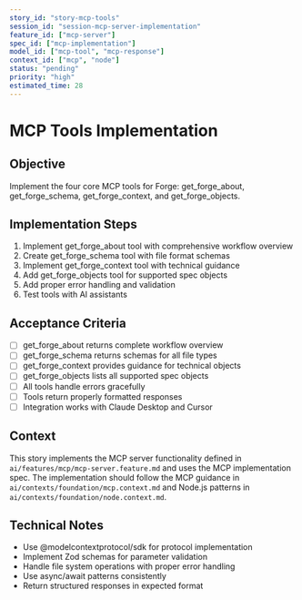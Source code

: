 ```yaml
---
story_id: "story-mcp-tools"
session_id: "session-mcp-server-implementation"
feature_id: ["mcp-server"]
spec_id: ["mcp-implementation"]
model_id: ["mcp-tool", "mcp-response"]
context_id: ["mcp", "node"]
status: "pending"
priority: "high"
estimated_time: 28
---
```


# MCP Tools Implementation

## Objective
Implement the four core MCP tools for Forge: get_forge_about, get_forge_schema, get_forge_context, and get_forge_objects.

## Implementation Steps
1. Implement get_forge_about tool with comprehensive workflow overview
2. Create get_forge_schema tool with file format schemas
3. Implement get_forge_context tool with technical guidance
4. Add get_forge_objects tool for supported spec objects
5. Add proper error handling and validation
6. Test tools with AI assistants

## Acceptance Criteria
- [ ] get_forge_about returns complete workflow overview
- [ ] get_forge_schema returns schemas for all file types
- [ ] get_forge_context provides guidance for technical objects
- [ ] get_forge_objects lists all supported spec objects
- [ ] All tools handle errors gracefully
- [ ] Tools return properly formatted responses
- [ ] Integration works with Claude Desktop and Cursor

## Context
This story implements the MCP server functionality defined in `ai/features/mcp/mcp-server.feature.md` and uses the MCP implementation spec. The implementation should follow the MCP guidance in `ai/contexts/foundation/mcp.context.md` and Node.js patterns in `ai/contexts/foundation/node.context.md`.

## Technical Notes
- Use @modelcontextprotocol/sdk for protocol implementation
- Implement Zod schemas for parameter validation
- Handle file system operations with proper error handling
- Use async/await patterns consistently
- Return structured responses in expected format
